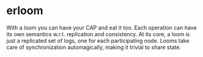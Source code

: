 # erloom

With a *loom* you can have your CAP and eat it too.
Each operation can have its own semantics w.r.t. replication and consistency.
At its core, a loom is just a replicated set of logs, one for each participating node.
Looms take care of synchronization automagically, making it trivial to share state.